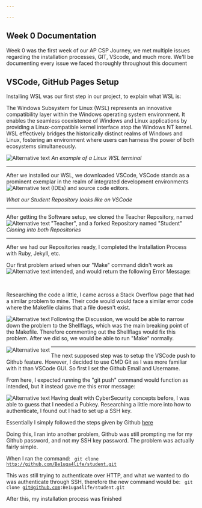 ```yaml
---

---
```


## Week 0 Documentation
Week 0 was the first week of our AP CSP Journey, we met multiple issues regarding the installation processes, GIT, VScode, and much more. We'll be documenting every issue we faced thoroughly throughout this document

## VSCode, GitHub Pages Setup




Installing WSL was our first step in our project, to explain what WSL is:

The Windows Subsystem for Linux (WSL) represents an innovative compatibility layer within the Windows operating system environment. It enables the seamless coexistence of Windows and Linux applications by providing a Linux-compatible kernel interface atop the Windows NT kernel. WSL effectively bridges the historically distinct realms of Windows and Linux, fostering an environment where users can harness the power of both ecosystems simultaneously.

<img src="https://cdn.discordapp.com/attachments/909947635715153952/1146673423330857010/Screenshot_2023-08-30_215546.png" alt="Alternative text" />
<em>An example of a Linux WSL terminal</em>

<hr>
After we installed our WSL, we downloaded VSCode, VSCode stands as a prominent exemplar in the realm of integrated development environments (IDEs) and source code editors.

<img src="https://cdn.discordapp.com/attachments/909947635715153952/1146675205553532989/image.png" alt="Alternative text" float="left" align="left" />

<em> What our Student Repository looks like on VSCode </em>
<hr>

After getting the Software setup, we cloned the Teacher Repository, named "Teacher", and a forked Repository named "Student"
<img src="https://cdn.discordapp.com/attachments/909947635715153952/1146678779813560340/image.png" alt="Alternative text" float="left" align="left" />
<br>
<em> Cloning into both Repositories </em>
<hr>

After we had our Repositories ready, I completed the Installation Process with Ruby, Jekyll, etc.

Our first problem arised when our "Make" command didn't work as intended, and would return the following Error Message:
<img src="https://cdn.discordapp.com/attachments/909947635715153952/1146679963014135808/image.png" alt="Alternative text" float="left" align="left" />

<br>

Researching the code a little, I came across a Stack Overflow page that had a similar problem to mine. Their code would would face a similar error code where the Makefile claims that a file doesn't exist. 

<img src="https://cdn.discordapp.com/attachments/909947635715153952/1146681792213028924/image.png" alt="Alternative text" float="left" align="left" />

Following the Discussion, we would be able to narrow down the problem to the Shellflags, which was the main breaking point of the Makefile. Therefore commenting out the Shellflags would fix this problem. After we did so, we would be able to run "Make" normally.

<img src="https://cdn.discordapp.com/attachments/909947635715153952/1146683203625685052/image.png" alt="Alternative text" float="left" align="left" />

<hr>

The next supposed step was to setup the VSCode push to Github feature. However, I decided to use CMD Git as I was more familiar with it than VSCode GUI. So first I set the Github Email and Username.

From here, I expected running the "git push" command would function as intended, but it instead gave me this error message:

<img src="https://cdn.discordapp.com/attachments/909947635715153952/1146684556477464656/image.png" alt="Alternative text" float="left" align="left" />

Having dealt with CyberSecurity concepts before, I was able to guess that I needed a Pubkey. Researching a little more into how to authenticate, I found out I had to set up a SSH key. 

Essentially I simply followed the steps given by Github [here](https://docs.github.com/en/authentication/connecting-to-github-with-ssh/adding-a-new-ssh-key-to-your-github-account)

Doing this, I ran into another problem, Github was still prompting me for my Github password, and not my SSH key password. The problem was actually fairly simple. 

When I ran the command:
<code>
git clone http://github.com/Be1uga4life/student.git
</code>

This was still trying to authenticate over HTTP, and what we wanted to do was authenticate through SSH, therefore the new command would be:
<code>
git clone git@github.com:Be1uga4life/student.git
</code>

After this, my installation process was finished






```python

```






```python

```


```python

```
